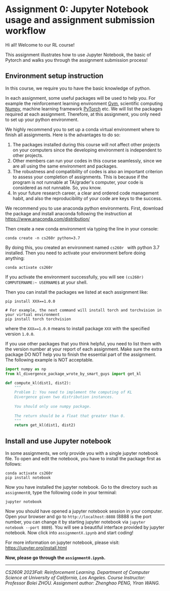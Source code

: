 # Assignment 0: Jupyter Notebook usage and assignment submission workflow

Hi all! Welcome to our RL course!

This assignment illustrates how to use Jupyter Notebook, the basic of Pytorch and walks you through the assignment submission process!

## Environment setup instruction

In this course, we require you to have the basic knowledge of python.
 
In each assignment, some useful packages will be used to help you. 
For example the reinforcement learning environment [Gym](https://gym.openai.com/), scientific computing [Numpy](https://numpy.org/), machine learning framework [PyTorch](https://pytorch.org/) etc.
We will list the packages required at each assignment. 
Therefore, at this assignment, you only need to set up your python environment. 

We highly recommend you to set up a conda virtual environment where to finish all assignments. Here is the advantages to do so:

1. The packages installed during this course will not affect other projects on your computers since the developing environment is independent to other projects.
2. Other members can run your codes in this course seamlessly, since we are all using the same environment and packages.
3. The robustness and compatibility of codes is also an important criterion to assess your completion of assignments. This is because if the program is not runnable at TA/grader's computer, your code is considered as not runnable. So, you know.
4. In your future research career, a clear and ordered code management habit, and also the reproducibility of your code are keys to the success.

We recommend you to use anaconda python environments. First, download the package and install anaconda following the instruction at https://www.anaconda.com/distribution/

Then create a new conda environment via typing the line in your console:

```
conda create -n cs260r python=3.7
```

By doing this, you created an environment named `cs260r ` with python 3.7 installed. 
Then you need to activate your environment before doing anything:

```
conda activate cs260r
```

If you activate the environment successfully, you will see `(cs260r) COMPUTERNAME:~ USERNAME$` at your shell.

Then you can install the packages we listed at each assignment like:

```
pip install XXX==1.0.0

# For example, the next command will install torch and torchvision in your virtual environment
pip install torch torchvision
```

where the `XXX==1.0.0` means to install package `XXX` with the specified version `1.0.0`. 

If you use other packages that you think helpful, you need to list them with the version number at your report of each assignment. Make sure the extra package DO NOT help you to finish the essential part of the assignment. The following example is NOT acceptable.

```python
import numpy as np
from kl_divergence_package_wrote_by_smart_guys import get_kl

def compute_kl(dist1, dist2):
    """
    Problem 1: You need to implement the computing of KL
    Divergence given two distribution instances.
    
    You should only use numpy package.
    
    The return should be a float that greater than 0.
    """
    return get_kl(dist1, dist2)
```


## Install and use Jupyter notebook

In some assignments, we only provide you with a single jupyter notebook file. 
To open and edit the notebook, you have to install the package first as follows:

```
conda activate cs260r
pip install notebook
```

Now you have installed the jupyter notebook. Go to the directory such as `assignment0`, type the following code in your terminal:

```
jupyter notebook
```

Now you should have opened a jupyter notebook session in your computer. 
Open your browser and go to `http://localhost:8888`  (8888 is the port number, you can change it by starting jupyter notebook via `jupyter notebook --port 8889`).
You will see a beautiful interface provided by jupyter notebook. Now click into `assignmentX.ipynb` and start coding!

For more information on jupyter notebook, please visit: https://jupyter.org/install.html

**Now, please go through the `assignment0.ipynb`.**



------

*CS260R 2023Fall: Reinforcement Learning. Department of Computer Science at University of California, Los Angeles.
Course Instructor: Professor Bolei ZHOU. Assignment author: Zhenghao PENG, Yiran WANG.*

